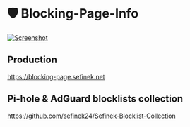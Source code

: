 # 🛡️ Blocking-Page-Info
<a href="assets/screenshot.gif" target="_blank">
    <img src="assets/screenshot_ezgif.com-optimize.gif" alt="Screenshot">
</a>

## Production
https://blocking-page.sefinek.net

## Pi-hole & AdGuard blocklists collection
https://github.com/sefinek24/Sefinek-Blocklist-Collection